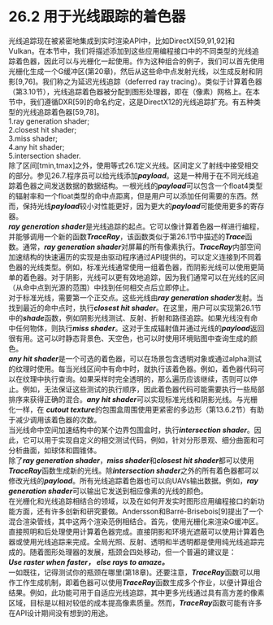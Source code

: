 # 26.2 用于光线跟踪的着色器
光线追踪现在被紧密地集成到实时渲染API中，比如DirectX[59,91,92]和Vulkan。在本节中，我们将描述添加到这些应用编程接口中的不同类型的光线追踪着色器，因此可以与光栅化一起使用。作为这种组合的例子，我们可以首先使用光栅化生成一个G缓冲区(第20章)，然后从这些命中点发射光线，以生成反射和阴影[9,76]。我们称之为延迟光线追踪（deferred ray tracing）。类似于计算着色器（第3.10节），光线追踪着色器被分配到图形处理器，即在（像素）网格上。在本节中，我们遵循DXR[59]的命名约定，这是DirectX12的光线追踪扩充。有五种类型的光线追踪着色器[59,78]。  
1.ray generation shader;  
2.closest hit shader;  
3.miss shader;  
4.any hit shader;  
5.intersection shader.  
除了区间[tmin,tmax]之外，使用等式26.1定义光线。区间定义了射线中接受相交的部分。参见26.7.程序员可以给光线添加***payload***。这是一种用于在不同光线追踪着色器之间发送数据的数据结构。一根光线的***payload***可以包含一个float4类型的辐射率和一个float类型的命中点距离，但是用户可以添加任何需要的东西。然而，保持光线***payload***较小对性能更好，因为更大的***payload***可能使用更多的寄存器。  
***ray generation shader***是光线追踪的起点。它可以像计算着色器一样进行编程，并能够调用一个新的函数***TraceRay***，该函数类似于第26.1节中描述的***Trace***函数。通常，***ray generation shader***对屏幕的所有像素执行。***TraceRay***内部空间加速结构的快速遍历的实现是由驱动程序通过API提供的。可以定义连接到不同着色器的光线类型。例如，标准光线通常使用一组着色器，而阴影光线可以使用更简单的着色器。对于阴影，光线可以更有效地追踪，因为我们通常可以在光线的区间（从命中点到光源的范围）中找到任何相交点后立即停止。  
对于标准光线，需要第一个正交点。这些光线由***ray generation shader***发射。当找到最近的命中点时，执行***closest hit shader***。在这里，用户可以实现第26.1节中的***shade***函数，例如阴影光线测试、反射、折射和路径追踪。如果光线没有命中任何物体，则执行***miss shader***。这对于生成辐射值并通过光线的***payload***返回很有用。这可以时静态背景色、天空色，也可以时使用环境贴图中查询生成的颜色。  
***any hit shader***是一个可选的着色器，可以在场景包含透明对象或通过alpha测试的纹理时使用。每当光线区间中有命中时，就执行该着色器。例如，着色器代码可以在纹理中执行查询。如果采样时完全透明的，那么遍历应该继续，否则可以停止。例如，无法保证这些测试的执行顺序，因此着色器代码可能需要执行一些局部排序来获得正确的混合。***any hit shader***可以实现标准光线和阴影光线。与光栅化一样，在 ***cutout texture***的包围盒周围使用更紧密的多边形（第13.6.2节）有助于减少调用该着色器的次数。  
当光线命中空间加速结构中的某个边界包围盒时，执行***intersection shader***。因此，它可以用于实现自定义的相交测试代码，例如，针对分形景观、细分曲面和可分析曲面，如球体和圆锥体。  
除了***ray generation shader***，***miss shader***和***closest hit shader***都可以使用***TraceRay***函数生成新的光线。除***intersection shader***之外的所有着色器都可以修改光线的***payload***。所有光线追踪着色器也可以向UAVs输出数据。例如，***ray generation shader***可以输出它发送到相应像素的光线的颜色。  
在光栅化和光线追踪相结合的领域，以及在如何开发实时图形应用编程接口的新功能方面，还有许多创新和研究要做。Andersson和Barré-Brisebois[9]提出了一个混合渲染管线，其中这两个渲染范例相结合。首先，使用光栅化来渲染G缓冲区。直接照明和后处理使用计算着色器完成。直接阴影和环境光遮蔽可以使用计算着色器或使用光线追踪来完成。全局光照、反射、透明和半透明都是使用纯光线追踪完成的。随着图形处理器的发展，瓶颈会四处移动，但一个普遍的建议是：  
***Use raster when faster， else rays to amaze。***  
一如既往，记得测试你的瓶颈在哪里(第18章)。还要注意，***TraceRay***函数可以用作工作生成机制，即着色器可以使用***TraceRay***函数生成多个作业，以便计算组合结果。例如，此功能可用于自适应光线追踪，其中更多光线通过具有高方差的像素区域，目标是以相对较低的成本提高像素质量。然而，***TraceRay***函数可能有许多在API设计期间没有想到的用途。
